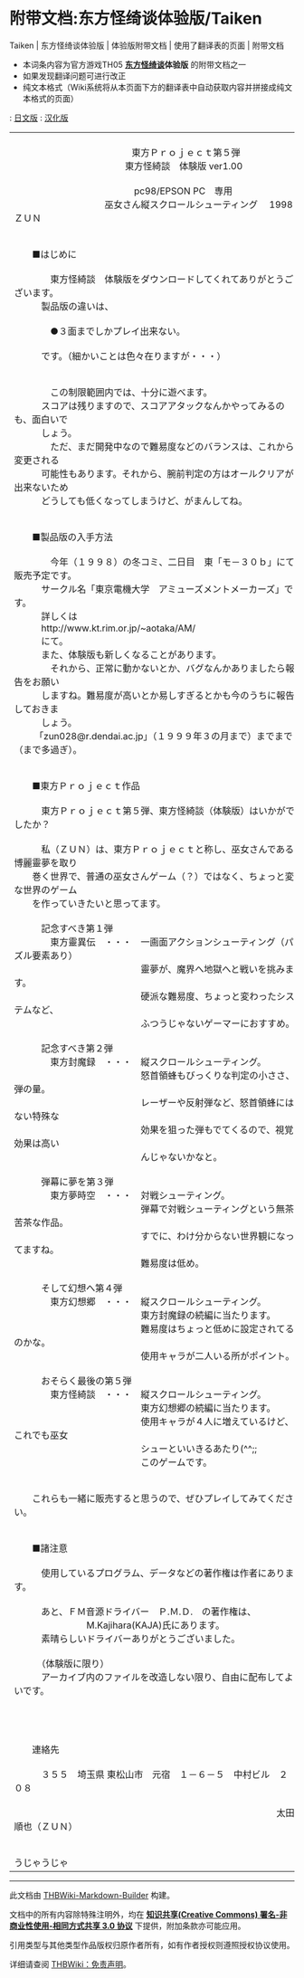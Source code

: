 # 附带文档:东方怪绮谈体验版/Taiken

<!-- source html: G:\repos\THBWiki-Markdown-Builder\THBWikiMarkdown\Temp\main\9\98\ns506%3A%E4%B8%9C%E6%96%B9%E6%80%AA%E7%BB%AE%E8%B0%88%E4%BD%93%E9%AA%8C%E7%89%88%2FTaiken.html -->

Taiken | 东方怪绮谈体验版 | 体验版附带文档 | 使用了翻译表的页面 | 附带文档

  
  

  

- 本词条内容为官方游戏TH05 **[东方怪绮谈](./东方怪绮谈.md)体验版** 的附带文档之一
- 如果发现翻译问题可进行改正
- 纯文本格式（Wiki系统将从本页面下方的翻译表中自动获取内容并拼接成纯文本格式的页面）

: [日文版](http://omake.thwiki.cc/translate.php?u=附带文档:东方怪绮谈体验版/Taiken&amp;t=ja)
: [汉化版](http://omake.thwiki.cc/translate.php?u=附带文档:东方怪绮谈体验版/Taiken&amp;t=zh)

  
  

  


<table><tbody><tr class="tt-content" id="=-1" data-pos="&#91;&quot;=&quot;,1&#93;"><td class="tt-ja" lang="ja"><div class="poem"><br>　　　　　　　　　　　　　東方Ｐｒｏｊｅｃｔ第５弾<br>    　　　　　　　　　　　　 東方怪綺談　体験版 ver1.00<br><br>　　　　　　　　　　　　　  pc98/EPSON PC　専用　<br>　　　　　　　　　　巫女さん縦スクロールシューティング　     1998 ＺＵＮ<br><br><br>　　■はじめに<br><br>　　　　東方怪綺談　体験版をダウンロードしてくれてありがとうございます。<br>　　　製品版の違いは、<br><br>　　　　●３面までしかプレイ出来ない。<br><br>　　　です。（細かいことは色々在りますが・・・）<br><br><br>　　　　この制限範囲内では、十分に遊べます。<br>　　　スコアは残りますので、スコアアタックなんかやってみるのも、面白いで<br>　　　しょう。<br>　　　　ただ、まだ開発中なので難易度などのバランスは、これから変更される<br>　　　可能性もあります。それから、腕前判定の方はオールクリアが出来ないため<br>　　　どうしても低くなってしまうけど、がまんしてね。<br><br><br>　　■製品版の入手方法<br><br>　　　　今年（１９９８）の冬コミ、二日目　東「モ－３０ｂ」にて販売予定です。<br>　　　サークル名「東京電機大学　アミューズメントメーカーズ」です。<br>　　　詳しくは<br>　　　http://www.kt.rim.or.jp/~aotaka/AM/<br>　　　にて。<br>　　　また、体験版も新しくなることがあります。<br>　　　　それから、正常に動かないとか、バグなんかありましたら報告をお願い<br>　　　しますね。難易度が高いとか易しすぎるとかも今のうちに報告しておきま<br>　　　しょう。<br>　　 「zun028@r.dendai.ac.jp」（１９９９年３の月まで）までまで（まで多過ぎ）。<br><br><br>　　■東方Ｐｒｏｊｅｃｔ作品<br><br>　　　東方Ｐｒｏｊｅｃｔ第５弾、東方怪綺談（体験版）はいかがでしたか？<br><br>　　　私（ＺＵＮ）は、東方Ｐｒｏｊｅｃｔと称し、巫女さんである博麗靈夢を取り<br>　　巻く世界で、普通の巫女さんゲーム（？）ではなく、ちょっと変な世界のゲーム<br>　　を作っていきたいと思ってます。<br><br>　　　記念すべき第１弾<br>　　　　東方靈異伝　・・・　一画面アクションシューティング（パズル要素あり）<br>　　　　　　　　　　　　　　靈夢が、魔界へ地獄へと戦いを挑みます。<br>　　　　　　　　　　　　　　硬派な難易度、ちょっと変わったシステムなど、<br>　　　　　　　　　　　　　　ふつうじゃないゲーマーにおすすめ。<br><br>　　　記念すべき第２弾<br>　　　　東方封魔録　・・・　縦スクロールシューティング。<br>　　　　　　　　　　　　　　怒首領蜂もびっくりな判定の小ささ、弾の量。<br>　　　　　　　　　　　　　　レーザーや反射弾など、怒首領蜂にはない特殊な<br>　　　　　　　　　　　　　　効果を狙った弾もでてくるので、視覚効果は高い<br>　　　　　　　　　　　　　　んじゃないかなと。<br><br>　　　弾幕に夢を第３弾<br>　　　　東方夢時空　・・・　対戦シューティング。<br>　　　　　　　　　　　　　　弾幕で対戦シューティングという無茶苦茶な作品。<br>　　　　　　　　　　　　　　すでに、わけ分からない世界観になってますね。<br>　　　　　　　　　　　　　　難易度は低め。<br><br>　　　そして幻想へ第４弾<br>　　　　東方幻想郷　・・・　縦スクロールシューティング。<br>　　　　　　　　　　　　　　東方封魔録の続編に当たります。<br>　　　　　　　　　　　　　　難易度はちょっと低めに設定されてるのかな。<br>　　　　　　　　　　　　　　使用キャラが二人いる所がポイント。<br><br>　　　おそらく最後の第５弾<br>　　　　東方怪綺談　・・・　縦スクロールシューティング。<br>　　　　　　　　　　　　　　東方幻想郷の続編に当たります。<br>　　　　　　　　　　　　　　使用キャラが４人に増えているけど、これでも巫女<br>　　　　　　　　　　　　　　シューといいきるあたり(^^;;<br>　　　　　　　　　　　　　　このゲームです。<br><br><br>　　これらも一緒に販売すると思うので、ぜひプレイしてみてください。<br><br><br>　　■諸注意<br><br>　　　使用しているプログラム、データなどの著作権は作者にあります。<br><br>　　　あと、ＦＭ音源ドライバー　Ｐ.Ｍ.Ｄ.　の著作権は、<br>　　　　　　　　M.Kajihara(KAJA)氏にあります。<br>　　　素晴らしいドライバーありがとうございました。<br><br>　　　（体験版に限り）<br>　　　アーカイブ内のファイルを改造しない限り、自由に配布してよいです。<br><br><br><br><br>　　連絡先<br><br>　　　３５５　埼玉県 東松山市　元宿　１－６－５　中村ビル　２０８<br><br>　　　　　　　　　　　　　　　　　　　　　　　　　　　　　太田順也（ＺＵＮ）<br><br>　　　　　　　　　　　　　　　　　　　　　　　　　　　　　　　うじゃうじゃ<br></div></td><td class="tt-zh" lang="zh"><div class="poem"><br>　　　　　　　　　　　　　东方Ｐｒｏｊｅｃｔ第５作<br>    　　　　　　　　　　　　 东方怪绮谈　体验版 ver1.00<br><br>　　　　　　　　　　　　pc98/EPSON PC　专用　<br>　　　　　　　　　巫女纵版卷轴射击游戏 1998 ＺＵＮ<br><br><br>　　■首先<br><br>　　　　感谢您下载东方怪绮谈　体验版。<br>　　　和制品版的区别是<br><br>　　　　●只能玩到３面。<br><br>　　　（虽然也有其他细微的差别・・・）<br><br><br>　　　　在这个限制范围内，可以玩个痛快。<br>　　　因为会记录得分，向着高分挑战也很有趣吧。<br>　　　　但是，因为还在开发中，难易度等的平衡可能会在之后进行变更。<br>　　　然后，因为不能全部通关，判断能力的方法就是即使再怎么低，<br>      也要坚持住。<br><br><br>　　■制品版的入手方法<br><br>　　　　今年（１９９８）的冬CM，预定在第二日　东「モ－３０ｂ」贩卖。<br>　　　社团名「东京电机大学　Amusement Makers」。<br>　　　详细情况在<br>　　　http://www.kt.rim.or.jp/~aotaka/AM/ 。<br>　　　另外，体验版也会更新。<br>　　　　然后，如果不能正常运行啦，出现Bug了，请向我们报告。<br>　　　难易度太高了或者太简单了，诸如此类，也请趁现在向我方报告。<br>　　 「zun028@r.dendai.ac.jp」（有效期到１９９９年３月）向这里向这里<br>      （“向这里”太多了）。<br><br><br>　　■东方Ｐｒｏｊｅｃｔ作品<br><br>　　　东方Ｐｒｏｊｅｃｔ第５作、东方怪绮谈（体验版）感觉怎么样？<br><br>      我（ＺＵＮ），想创造名为东方Ｐｒｏｊｅｃｔ的游戏，<br>     它是围绕巫女博丽灵梦展开的世界，这不是一个普通的巫女游戏（？），<br>     而是拥有有点奇怪的世界的游戏。<br><br>　　　值得纪念的第１作<br>        东方灵异传　···一画面动作射击游戏（有着解谜这一要素）<br>　　　　　　　　　　　　　　灵梦前往魔界和地狱进行挑战。<br>　　　　　　　　　　　　　　由于难度比较大，系统有点特别，<br>                            我推荐给不普通的玩家玩。<br><br>　　　值得纪念的第２作<br>　　　　东方封魔录　···　纵版卷轴射击游戏。<br>                              甚至可以使玩过怒首领蜂的人都感到惊讶的<br>　　　　　　　　　　　　　　 小判定点和海量弹幕。<br>                              激光和反射弹等等，这些有着特殊效果的子弹<br>　　　　　　　　　　　　　　 在怒首领蜂中是没有的，<br>                              视觉效果可以说是很惊艳的。<br><br>　　　在弹幕中围绕梦的第３作<br>　　　　东方梦时空　・・・　对战射击游戏。<br>　　　　　　　　　　　　　　所谓的弹幕对战射击游戏这种疯狂的作品。<br>　　　　　　　　　　　　　　已经变成了不知缘由的世界观了。<br>　　　　　　　　　　　　　　难易度低。<br><br>　　　然后向着幻想的第４作<br>　　　　东方幻想乡　・・・　纵版卷轴射击游戏。<br>　　　　　　　　　　　　　　相当于东方封魔录的续篇。<br>　　　　　　　　　　　　　　难易度好像设定得有点低了呐。<br>　　　　　　　　　　　　　　重点是有两个自机使用角色。<br><br>　　　恐怕是最后的第５作<br>　　　　东方怪绮谈　・・・　纵版卷轴射击游戏。<br>　　　　　　　　　　　　　　相当于东方幻想乡的续篇。<br>　　　　　　　　　　　　　　虽然使用角色增加到４人，<br>                            但大概也可以断言这是巫女射击游戏(^^;;<br>　　　　　　　　　　　　　　说的就是本游戏。<br><br><br>　　这些也都一起贩卖，请务必试着玩下。<br><br><br>　　■各种注意<br><br>　　　您使用的程序和数据等的著作权归作者所有。<br><br>      另外，ＦＭ音源Driver Ｐ.Ｍ.Ｄ.　的著作权归<br>               M.Kajihara(KAJA)氏所有。<br>      感谢有这么好的Driver。<br><br>　　　（仅限体验版）<br>　　　只要不对文件夹内的文件进行修改，允许自由散发。<br><br><br><br><br>　　联络地址<br><br>　　　３５５　埼玉县 东松山市 元宿　１－６－５　中村大厦　２０８<br><br>　　　　　　　　　　　　　　　　　　　　　　　　　　太田顺也（ＺＵＮ）<br><br>　　　　　　　　　　　　　　　　　　　　　　　　　　　　　嘀嘀咕咕<br><br><br><br><br><br><br><br><br></div></td></tr></tbody></table>







---

此文档由 [THBWiki-Markdown-Builder](https://github.com/Delsin-Yu/THBWiki-Markdown-Builder) 构建。

文档中的所有内容除特殊注明外，均在 [**知识共享(Creative Commons) 署名-非商业性使用-相同方式共享 3.0 协议**](https://creativecommons.org/licenses/by-sa/3.0/deed.zh-hans) 下提供，附加条款亦可能应用。

引用类型与其他类型作品版权归原作者所有，如有作者授权则遵照授权协议使用。

详细请查阅 [THBWiki：免责声明](https://thbwiki.cc/THBWiki:%E5%85%8D%E8%B4%A3%E5%A3%B0%E6%98%8E)。


